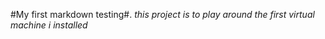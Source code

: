 #My first markdown testing#.
_this project is to play around the first virtual machine i installed_
